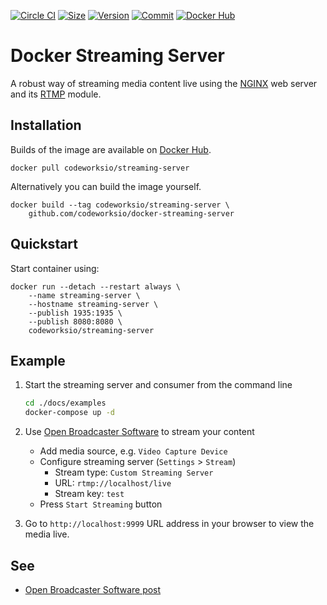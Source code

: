 [![Circle CI](https://circleci.com/gh/codeworksio/docker-streaming-server.svg?style=shield "CircleCI")](https://circleci.com/gh/codeworksio/docker-streaming-server)&nbsp;[![Size](https://images.microbadger.com/badges/image/codeworksio/streaming-server.svg)](http://microbadger.com/images/codeworksio/streaming-server)&nbsp;[![Version](https://images.microbadger.com/badges/version/codeworksio/streaming-server.svg)](http://microbadger.com/images/codeworksio/streaming-server)&nbsp;[![Commit](https://images.microbadger.com/badges/commit/codeworksio/streaming-server.svg)](http://microbadger.com/images/codeworksio/streaming-server)&nbsp;[![Docker Hub](https://img.shields.io/docker/pulls/codeworksio/streaming-server.svg)](https://hub.docker.com/r/codeworksio/streaming-server/)

Docker Streaming Server
=======================

A robust way of streaming media content live using the [NGINX](https://nginx.org/) web server and its [RTMP](https://github.com/tiangolo/nginx-rtmp-docker) module.

Installation
------------

Builds of the image are available on [Docker Hub](https://hub.docker.com/r/codeworksio/streaming-server/).

    docker pull codeworksio/streaming-server

Alternatively you can build the image yourself.

    docker build --tag codeworksio/streaming-server \
        github.com/codeworksio/docker-streaming-server

Quickstart
----------

Start container using:

    docker run --detach --restart always \
        --name streaming-server \
        --hostname streaming-server \
        --publish 1935:1935 \
        --publish 8080:8080 \
        codeworksio/streaming-server

Example
-------

1. Start the streaming server and consumer from the command line

    ```bash
    cd ./docs/examples
    docker-compose up -d
    ```

2. Use [Open Broadcaster Software](https://obsproject.com/) to stream your content

    * Add media source, e.g. `Video Capture Device`
    * Configure streaming server (`Settings` > `Stream`)
        - Stream type: `Custom Streaming Server`
        - URL: `rtmp://localhost/live`
        - Stream key: `test`
    * Press `Start Streaming` button

3. Go to `http://localhost:9999` URL address in your browser to view the media live.

See
---

- [Open Broadcaster Software post](https://obsproject.com/forum/resources/how-to-set-up-your-own-private-streaming-server-server-using-nginx.50/)
